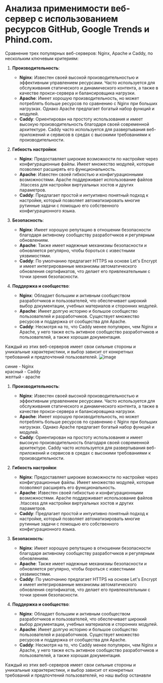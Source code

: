 <h1>Анализа применимости веб-сервер с использованием ресурсов GitHub, Google Trends и Phind.com.</h1>
Cравнение трех популярных веб-серверов: Nginx, Apache и Caddy, по нескольким ключевым критериям:

1. **Производительность**:
   - **Nginx**: Известен своей высокой производительностью и эффективным управлением ресурсами. Часто используется для обслуживания статического и динамического контента, а также в качестве прокси-сервера и балансировщика нагрузки.
   - **Apache**: Имеет хорошую производительность, но может потреблять больше ресурсов по сравнению с Nginx при больших нагрузках. Однако Apache предлагает богатый набор функций и модулей.
   - **Caddy**: Ориентирован на простоту использования и имеет высокую производительность благодаря своей современной архитектуре. Caddy часто используется для развертывания веб-приложений и сервисов в средах с высокими требованиями к производительности.

2. **Гибкость настройки**:
   - **Nginx**: Предоставляет широкие возможности по настройке через конфигурационные файлы. Имеет множество модулей, которые позволяют расширять его функциональность.
   - **Apache**: Известен своей гибкостью и конфигурационными возможностями. Apache поддерживает использование файлов .htaccess для настройки виртуальных хостов и других параметров.
   - **Caddy**: Предлагает простой и интуитивно понятный подход к настройке, который позволяет автоматизировать многие рутинные задачи с помощью его собственного конфигурационного языка.

3. **Безопасность**:
   - **Nginx**: Имеет хорошую репутацию в отношении безопасности благодаря активному сообществу разработчиков и регулярным обновлениям.
   - **Apache**: Также имеет надежные механизмы безопасности и обновляется регулярно, чтобы бороться с известными уязвимостями.
   - **Caddy**: По умолчанию предлагает HTTPS на основе Let's Encrypt и имеет интегрированные механизмы автоматического обновления сертификатов, что делает его привлекательным с точки зрения безопасности.

4. **Поддержка и сообщество**:
   - **Nginx**: Обладает большим и активным сообществом разработчиков и пользователей, что обеспечивает широкий выбор документации, учебных материалов и сторонних модулей.
   - **Apache**: Имеет долгую историю и большое сообщество пользователей и разработчиков. Существует множество ресурсов и поддержка от сообщества для Apache.
   - **Caddy**: Несмотря на то, что Caddy менее популярен, чем Nginx и Apache, у него также есть активное сообщество разработчиков и пользователей, а также хорошая документация.

Каждый из этих веб-серверов имеет свои сильные стороны и уникальные характеристики, и выбор зависит от конкретных требований и предпочтений пользователей.
![image](https://github.com/nubycat/HW/assets/76999458/4af3ba45-e7ca-4236-9907-638473269475)

синие - Nginx</br>
красный - Caddy</br>
желтый - apache</br>

1. **Производительность**:
   - **Nginx**: Известен своей высокой производительностью и эффективным управлением ресурсами. Часто используется для обслуживания статического и динамического контента, а также в качестве прокси-сервера и балансировщика нагрузки.
   - **Apache**: Имеет хорошую производительность, но может потреблять больше ресурсов по сравнению с Nginx при больших нагрузках. Однако Apache предлагает богатый набор функций и модулей.
   - **Caddy**: Ориентирован на простоту использования и имеет высокую производительность благодаря своей современной архитектуре. Caddy часто используется для развертывания веб-приложений и сервисов в средах с высокими требованиями к производительности.

2. **Гибкость настройки**:
   - **Nginx**: Предоставляет широкие возможности по настройке через конфигурационные файлы. Имеет множество модулей, которые позволяют расширять его функциональность.
   - **Apache**: Известен своей гибкостью и конфигурационными возможностями. Apache поддерживает использование файлов .htaccess для настройки виртуальных хостов и других параметров.
   - **Caddy**: Предлагает простой и интуитивно понятный подход к настройке, который позволяет автоматизировать многие рутинные задачи с помощью его собственного конфигурационного языка.

3. **Безопасность**:
   - **Nginx**: Имеет хорошую репутацию в отношении безопасности благодаря активному сообществу разработчиков и регулярным обновлениям.
   - **Apache**: Также имеет надежные механизмы безопасности и обновляется регулярно, чтобы бороться с известными уязвимостями.
   - **Caddy**: По умолчанию предлагает HTTPS на основе Let's Encrypt и имеет интегрированные механизмы автоматического обновления сертификатов, что делает его привлекательным с точки зрения безопасности.

4. **Поддержка и сообщество**:
   - **Nginx**: Обладает большим и активным сообществом разработчиков и пользователей, что обеспечивает широкий выбор документации, учебных материалов и сторонних модулей.
   - **Apache**: Имеет долгую историю и большое сообщество пользователей и разработчиков. Существует множество ресурсов и поддержка от сообщества для Apache.
   - **Caddy**: Несмотря на то, что Caddy менее популярен, чем Nginx и Apache, у него также есть активное сообщество разработчиков и пользователей, а также хорошая документация.

Каждый из этих веб-серверов имеет свои сильные стороны и уникальные характеристики, и выбор зависит от конкретных требований и предпочтений пользователей, но наш выбор останавли
